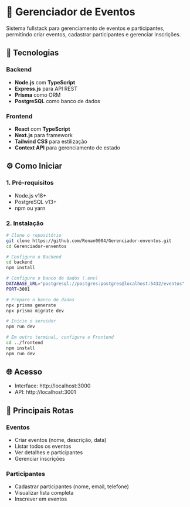 # 🎉 Gerenciador de Eventos

Sistema fullstack para gerenciamento de eventos e participantes, permitindo criar eventos, cadastrar participantes e gerenciar inscrições.

## 🚀 Tecnologias

### Backend
- **Node.js** com **TypeScript**
- **Express.js** para API REST
- **Prisma** como ORM
- **PostgreSQL** como banco de dados

### Frontend
- **React** com **TypeScript**
- **Next.js** para framework
- **Tailwind CSS** para estilização
- **Context API** para gerenciamento de estado

## ⚙️ Como Iniciar

### 1. Pré-requisitos
- Node.js v18+
- PostgreSQL v13+
- npm ou yarn

### 2. Instalação

```bash
# Clone o repositório
git clone https://github.com/Renan0004/Gerenciador-enventos.git
cd Gerenciador-enventos

# Configure o Backend
cd backend
npm install

# Configure o banco de dados (.env)
DATABASE_URL="postgresql://postgres:postgres@localhost:5432/eventos"
PORT=3001

# Prepare o banco de dados
npx prisma generate
npx prisma migrate dev

# Inicie o servidor
npm run dev

# Em outro terminal, configure o Frontend
cd ../frontend
npm install
npm run dev
```

## 🌐 Acesso
- Interface: http://localhost:3000
- API: http://localhost:3001

## 🔄 Principais Rotas

### Eventos
- Criar eventos (nome, descrição, data)
- Listar todos os eventos
- Ver detalhes e participantes
- Gerenciar inscrições

### Participantes
- Cadastrar participantes (nome, email, telefone)
- Visualizar lista completa
- Inscrever em eventos 